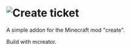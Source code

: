 # ![Create ticket](https://github.com/azur84/Create-minecraft-mod-addon-ticket/assets/119055182/aac4bd2e-d3c0-4277-9010-7bfc915bfa49)
A simple addon for the Minecraft mod "create".

Build with mcreator.
